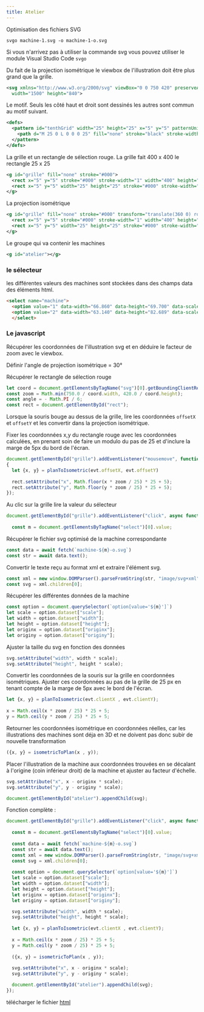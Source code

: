 ```yaml
---
title: Atelier
---
```



Optimisation des fichiers SVG

```
svgo machine-1.svg -o machine-1-o.svg
```

Si vous n'arrivez pas à utiliser la commande svg vous pouvez utiliser le module Visual Studio Code `svgo`


Du fait de la projection isométrique le viewbox de l'illustration doit être plus grand que la grille.

```svg
<svg xmlns="http://www.w3.org/2000/svg" viewBox="0 0 750 420" preserveAspectRatio="xMinYMin" 
  width="1500" height="840">
```

Le motif. Seuls les côté haut et droit sont dessinés les autres sont commun au motif suivant.

```svg
<defs>
  <pattern id="tenthGrid" width="25" height="25" x="5" y="5" patternUnits="userSpaceOnUse">
    <path d="M 25 0 L 0 0 0 25" fill="none" stroke="black" stroke-width="1"/>
  </pattern>
</defs>
```

La grille et un rectangle de sélection rouge. La grille fait 400 x 400 le rectangle 25 x 25

```svg
<g id="grille" fill="none" stroke="#000">
  <rect x="5" y="5" stroke="#000" stroke-width="1" width="400" height="400" fill="url(#tenthGrid)" id="grille" />
  <rect x="5" y="5" width="25" height="25" stroke="#000" stroke-width="1" fill="red" stroke="none" id="rect" />
</g>
```

La projection isométrique

```svg
<g id="grille" fill="none" stroke="#000" transform="translate(360 0) rotate(30) skewX(-30)">
  <rect x="5" y="5" stroke="#000" stroke-width="1" width="400" height="400" fill="url(#tenthGrid)" id="grille" transform="scale(1 0.86603)"/>
  <rect x="5" y="5" width="25" height="25" stroke="#000" stroke-width="1" fill="red" stroke="none" id="rect" transform="scale(1 0.86603)"/>
</g>
```

Le groupe qui va contenir les machines

```svg
<g id="atelier"></g>
```

### le sélecteur

les différentes valeurs des machines sont stockées dans des champs data des éléments html.

```html
<select name="machine">
  <option value="1" data-width="66.860" data-height="69.700" data-scale="1.7" data-originx="14.20" data-originy="69.70">inspection</option>
  <option value="2" data-width="63.140" data-height="82.689" data-scale="1.2" data-originx="17.79" data-originy="82.689">cn</option>
  </select>
```

### Le javascript

Récupérer les coordonnées de l'illustration svg et en déduire le facteur de zoom avec le viewbox. 

Définir l'angle de projection isométrique = 30°

Récupérer le rectangle de sélection rouge

```javascript
let coord = document.getElementsByTagName("svg")[0].getBoundingClientRect();
const zoom = Math.min(750.0 / coord.width, 420.0 / coord.height);
const angle = - Math.PI / 6;
const rect = document.getElementById("rect");
```

Lorsque la souris bouge au dessus de la grille, lire les coordonnées `offsetX` et `offsetY` et les convertir dans la projection isométrique.

Fixer les coordonnées x,y  du rectangle rouge avec les coordonnées calculées, en prenant soin de faire un modulo du pas de 25 et d'inclure la marge de 5px du bord de l'écran.

```javascript
document.getElementById("grille").addEventListener("mousemove", function (evt) 
{           
  let {x, y} = planToIsometric(evt.offsetX, evt.offsetY)
  
  rect.setAttribute("x", Math.floor(x * zoom / 25) * 25 + 5);
  rect.setAttribute("y", Math.floor(y * zoom / 25) * 25 + 5);
});
```

Au clic sur la grille  lire la valeur du sélecteur

```javascript
document.getElementById("grille").addEventListener("click", async function (evt) {
  
  const m = document.getElementsByTagName("select")[0].value;
```

Récupérer le fichier svg optimisé de la machine correspondante

```javascript
const data = await fetch(`machine-${m}-o.svg`)
const str = await data.text(); 
```

Convertir le texte reçu au format xml et extraire l'élément svg.

```javascript
const xml = new window.DOMParser().parseFromString(str, "image/svg+xml");
const svg = xml.children[0];
```

Récupérer les différentes données de la machine

```javascript
const option = document.querySelector(`option[value='${m}']`)
let scale = option.dataset["scale"];
let width = option.dataset["width"];
let height = option.dataset["height"];
let originx = option.dataset["originx"];
let originy = option.dataset["originy"];
```

Ajuster la taille du svg en fonction des données
  
```javascript
svg.setAttribute("width", width * scale);
svg.setAttribute("height", height * scale);
```

Convertir les coordonnées de la souris sur la grille en coordonnées isométriques. Ajuster ces coordonnées au pas de la grille de 25 px en tenant compte de la marge de 5px avec le bord de l'écran.

```javascript
let {x, y} = planToIsometric(evt.clientX , evt.clientY);
  
x = Math.ceil(x * zoom / 25) * 25 + 5;
y = Math.ceil(y * zoom / 25) * 25 + 5;
```

Retourner les coordonnées isométrique en coordonnées réelles, car les illustrations des machines sont déja en 3D et ne doivent pas donc subir de nouvelle transformation

```javascript
({x, y} = isometricToPlan(x , y));
```

Placer l'illustration de la machine aux coordonnées trouvées en se décalant à l'origine (coin inférieur droit) de la machine et ajuster au facteur d'échelle.

```javascript
svg.setAttribute("x", x - originx * scale);
svg.setAttribute("y", y - originy * scale);

document.getElementById("atelier").appendChild(svg);
```

Fonction complète :

```javascript
document.getElementById("grille").addEventListener("click", async function (evt) {
  
  const m = document.getElementsByTagName("select")[0].value;
  
  const data = await fetch(`machine-${m}-o.svg`)
  const str = await data.text(); 
  const xml = new window.DOMParser().parseFromString(str, "image/svg+xml");
  const svg = xml.children[0];
  
  const option = document.querySelector(`option[value='${m}']`)
  let scale = option.dataset["scale"];
  let width = option.dataset["width"];
  let height = option.dataset["height"];
  let originx = option.dataset["originx"];
  let originy = option.dataset["originy"];

  svg.setAttribute("width", width * scale);
  svg.setAttribute("height", height * scale);
  
  let {x, y} = planToIsometric(evt.clientX , evt.clientY);
  
  x = Math.ceil(x * zoom / 25) * 25 + 5;
  y = Math.ceil(y * zoom / 25) * 25 + 5;
  
  ({x, y} = isometricToPlan(x , y));
  
  svg.setAttribute("x", x - originx * scale);
  svg.setAttribute("y", y - originy * scale);

  document.getElementById("atelier").appendChild(svg);
});
```

télécharger le fichier <a href="../demo/index.html" download>html</a>
